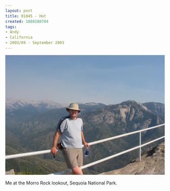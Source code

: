 ```yaml
---
layout: post
title: 01045 - Hat
created: 1080280704
tags:
- Andy
- California
- 2003/09 - September 2003
---
```


<img src="/image/images/110_1045-345.jpg"/>

Me at the Morro Rock lookout, Sequoia National Park.
